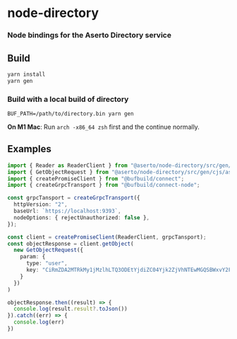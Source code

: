 # node-directory

### Node bindings for the Aserto Directory service

## Build

```sh
yarn install
yarn gen
```
### Build with a local build of directory
```
BUF_PATH=/path/to/directory.bin yarn gen
```

**On M1 Mac**: Run `arch -x86_64 zsh` first and the continue normally.


## Examples

```typescript
import { Reader as ReaderClient } from "@aserto/node-directory/src/gen/cjs/aserto/directory/reader/v2/reader_connect";
import { GetObjectRequest } from "@aserto/node-directory/src/gen/cjs/aserto/directory/reader/v2/reader_pb";
import { createPromiseClient } from "@bufbuild/connect";
import { createGrpcTransport } from "@bufbuild/connect-node";

const grpcTansport = createGrpcTransport({
  httpVersion: "2",
  baseUrl: `https://localhost:9393`,
  nodeOptions: { rejectUnauthorized: false },
});

const client = createPromiseClient(ReaderClient, grpcTansport);
const objectResponse = client.getObject(
  new GetObjectRequest({
    param: {
      type: "user",
      key: "CiRmZDA2MTRkMy1jMzlhLTQ3ODEtYjdiZC04Yjk2ZjVhNTEwMGQSBWxvY2Fs"
    }
  })
)

objectResponse.then((result) => {
  console.log(result.result?.toJson())
}).catch((err) => {
  console.log(err)
})
```
